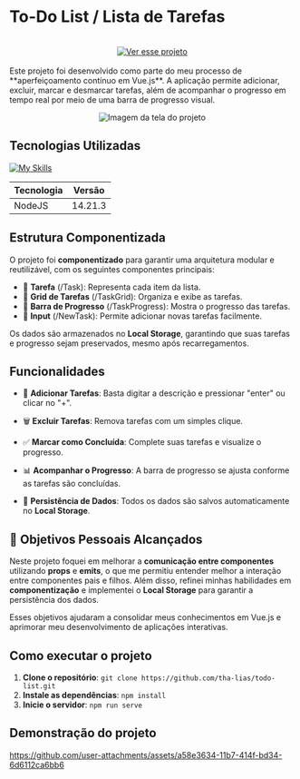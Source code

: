 # To-Do List / Lista de Tarefas
 <br>
<div align="center">
  <a href="https://tha-lias.github.io/todo-list/">
    <img src="https://img.shields.io/badge/Ver%20esse%20projeto-blue?style=for-the-badge&logo=github&logoColor=white" alt="Ver esse projeto">
  </a>
</div>
 <br>
Este projeto foi desenvolvido como parte do meu processo de **aperfeiçoamento contínuo em Vue.js**. A aplicação permite adicionar, excluir, marcar e desmarcar tarefas, além de acompanhar o progresso em tempo real por meio de uma barra de progresso visual.

<p align="center">
  <img src="https://github.com/user-attachments/assets/0c49679f-107c-410d-8a4b-7aec85220835" alt="Imagem da tela do projeto"/>
</p>

## Tecnologias Utilizadas

[![My Skills](https://skillicons.dev/icons?i=vue,css,js)](https://skillicons.dev)


| Tecnologia | Versão |
|------------|--------|
| NodeJS     | 14.21.3 |

## Estrutura Componentizada

O projeto foi **componentizado** para garantir uma arquitetura modular e reutilizável, com os seguintes componentes principais:

- 🧩 **Tarefa** (/Task): Representa cada item da lista.
- 🧩 **Grid de Tarefas** (/TaskGrid): Organiza e exibe as tarefas.
- 🧩 **Barra de Progresso** (/TaskProgress): Mostra o progresso das tarefas.
- 🧩 **Input** (/NewTask): Permite adicionar novas tarefas facilmente.

Os dados são armazenados no **Local Storage**, garantindo que suas tarefas e progresso sejam preservados, mesmo após recarregamentos.

## Funcionalidades

- 🎯 **Adicionar Tarefas**: Basta digitar a descrição e pressionar "enter" ou clicar no "+".

- 🗑️ **Excluir Tarefas**: Remova tarefas com um simples clique.

- ✅ **Marcar como Concluída**: Complete suas tarefas e visualize o progresso.

- 📊 **Acompanhar o Progresso**: A barra de progresso se ajusta conforme as tarefas são concluídas.

- 💾 **Persistência de Dados**: Todos os dados são salvos automaticamente no **Local Storage**.


## 🎯 Objetivos Pessoais Alcançados

Neste projeto foquei em melhorar a **comunicação entre componentes** utilizando **props** e **emits**, o que me permitiu entender melhor a interação entre componentes pais e filhos. Além disso, refinei minhas habilidades em **componentização** e implementei o **Local Storage** para garantir a persistência dos dados.

Esses objetivos ajudaram a consolidar meus conhecimentos em Vue.js e aprimorar meu desenvolvimento de aplicações interativas.

## Como executar o projeto

1. **Clone o repositório**: `git clone https://github.com/tha-lias/todo-list.git`
2. **Instale as dependências**: `npm install`
3. **Inicie o servidor**: `npm run serve`

## Demonstração do projeto

https://github.com/user-attachments/assets/a58e3634-11b7-414f-bd34-6d6112ca6bb6





